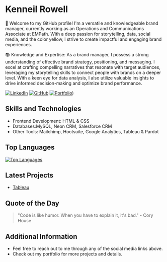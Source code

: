 <!-- Replace with your profile name and description -->
# Kenneil Rowell

👋 Welcome to my GitHub profile! I'm a versatile and knowledgeable brand manager, currently working as an Operations and Communications Associate at EMPath. With a deep passion for storytelling, data, social media, and the color yellow, I strive to create impactful and engaging brand experiences.

📚 Knowledge and Expertise:
As a brand manager, I possess a strong understanding of effective brand strategy, positioning, and messaging. I excel at crafting compelling narratives that resonate with target audiences, leveraging my storytelling skills to connect people with brands on a deeper level. With a keen eye for data analysis, I also utilize valuable insights to drive informed decision-making and optimize brand performance.

<!-- Replace with your social media and contact information -->
[![LinkedIn](https://img.shields.io/badge/-LinkedIn-blue?style=flat&logo=linkedin&logoColor=white)](https://www.linkedin.com/in/kenneilrowell)
[![GitHub](https://img.shields.io/badge/-GitHub-black?style=flat&logo=github&logoColor=white)](https://github.com/krowell0)
[![Portfolio](https://img.shields.io/badge/-Portfolio-black?style=flat&logo=google-chrome&logoColor=white)](https://github.com/krowell0/KRowell.Github.io.portfolio.git))

<!-- Replace with your preferred programming languages and technologies -->
## Skills and Technologies
- Frontend Development: HTML & CSS
- Databases:MySQL, Neon CRM, Salesforce CRM 
- Other Tools: Mailchimp, Hootsuite, Google Analytics, Tableau & Pardot


<!-- Replace with your top programming languages -->
## Top Languages
[![Top Languages](https://github-readme-stats.vercel.app/api/top-langs/?username=yourusername&layout=compact&hide=jupyter%20notebook&langs_count=6&exclude_repo=repo1,repo2)](https://github.com/krowell0)


<!-- Replace with your blog posts or latest project details -->
##  Latest Projects
- [Tableau](https://public.tableau.com/app/profile/kenneil.rowell)


<!-- Replace with your favorite programming quote -->
## Quote of the Day
> "Code is like humor. When you have to explain it, it's bad." - Cory House

<!-- Replace with any other sections or information you want to include -->
## Additional Information
- Feel free to reach out to me through any of the social media links above.
- Check out my portfolio for more projects and details.
